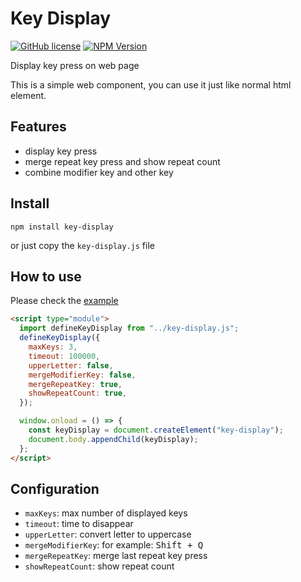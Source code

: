 # Key Display

[![GitHub license](https://img.shields.io/github/license/eyebrowkang/key-display)](https://github.com/eyebrowkang/key-display/blob/main/LICENSE)
[![NPM Version](https://img.shields.io/npm/v/key-display)](https://www.npmjs.com/package/key-display)

Display key press on web page

This is a simple web component, you can use it just like normal html element.

## Features

- display key press
- merge repeat key press and show repeat count
- combine modifier key and other key

## Install

`npm install key-display`

or just copy the `key-display.js` file

## How to use

Please check the [example](./example/index.html)

```html
<script type="module">
  import defineKeyDisplay from "../key-display.js";
  defineKeyDisplay({
    maxKeys: 3,
    timeout: 100000,
    upperLetter: false,
    mergeModifierKey: false,
    mergeRepeatKey: true,
    showRepeatCount: true,
  });

  window.onload = () => {
    const keyDisplay = document.createElement("key-display");
    document.body.appendChild(keyDisplay);
  };
</script>
```

## Configuration

- `maxKeys`: max number of displayed keys
- `timeout`: time to disappear
- `upperLetter`: convert letter to uppercase
- `mergeModifierKey`: for example: <kbd>Shift + Q</kbd>
- `mergeRepeatKey`: merge last repeat key press
- `showRepeatCount`: show repeat count
